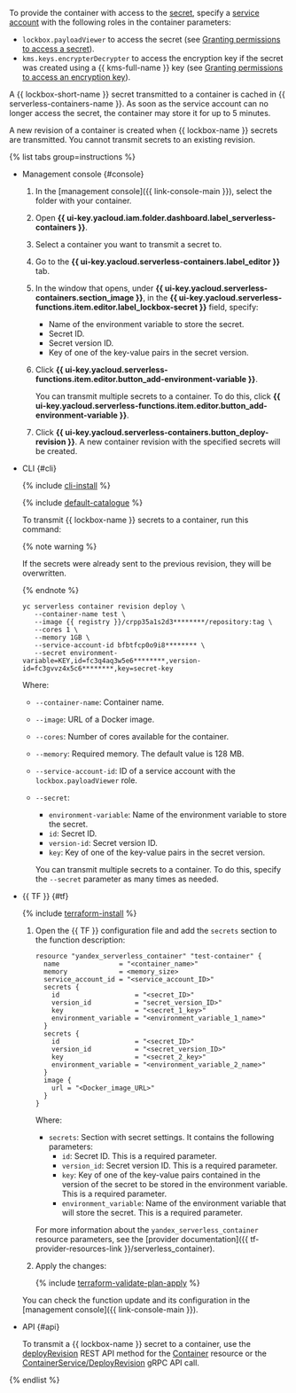 To provide the container with access to the [secret](../../lockbox/concepts/secret.md), specify a [service account](../../iam/concepts/users/service-accounts.md) with the following roles in the container parameters:
* `lockbox.payloadViewer` to access the secret (see [Granting permissions to access a secret](../../lockbox/operations/secret-access.md)).
* `kms.keys.encrypterDecrypter` to access the encryption key if the secret was created using a {{ kms-full-name }} key (see [Granting permissions to access an encryption key](../../kms/operations/key-access.md)).

A {{ lockbox-short-name }} secret transmitted to a container is cached in {{ serverless-containers-name }}. As soon as the service account can no longer access the secret, the container may store it for up to 5 minutes.

A new revision of a container is created when {{ lockbox-name }} secrets are transmitted. You cannot transmit secrets to an existing revision.

{% list tabs group=instructions %}

- Management console {#console}

   1. In the [management console]({{ link-console-main }}), select the folder with your container.
   1. Open **{{ ui-key.yacloud.iam.folder.dashboard.label_serverless-containers }}**.
   1. Select a container you want to transmit a secret to.
   1. Go to the **{{ ui-key.yacloud.serverless-containers.label_editor }}** tab.
   1. In the window that opens, under **{{ ui-key.yacloud.serverless-containers.section_image }}**, in the **{{ ui-key.yacloud.serverless-functions.item.editor.label_lockbox-secret }}** field, specify:
      * Name of the environment variable to store the secret.
      * Secret ID.
      * Secret version ID.
      * Key of one of the key-value pairs in the secret version.
   1. Click **{{ ui-key.yacloud.serverless-functions.item.editor.button_add-environment-variable }}**.

      You can transmit multiple secrets to a container. To do this, click **{{ ui-key.yacloud.serverless-functions.item.editor.button_add-environment-variable }}**.

   1. Click **{{ ui-key.yacloud.serverless-containers.button_deploy-revision }}**. A new container revision with the specified secrets will be created.

- CLI {#cli}

   {% include [cli-install](../cli-install.md) %}

   {% include [default-catalogue](../default-catalogue.md) %}

   To transmit {{ lockbox-name }} secrets to a container, run this command:

   {% note warning %}

   If the secrets were already sent to the previous revision, they will be overwritten.

   {% endnote %}

   ```
   yc serverless container revision deploy \
      --container-name test \
      --image {{ registry }}/crpp35a1s2d3********/repository:tag \
      --cores 1 \
      --memory 1GB \
      --service-account-id bfbtfcp0o9i8******** \
      --secret environment-variable=KEY,id=fc3q4aq3w5e6********,version-id=fc3gvvz4x5c6********,key=secret-key
   ```

   Where:

   * `--container-name`: Container name.
   * `--image`: URL of a Docker image.
   * `--cores`: Number of cores available for the container.
   * `--memory`: Required memory. The default value is 128 MB.
   * `--service-account-id`: ID of a service account with the `lockbox.payloadViewer` role.
   * `--secret`:
      * `environment-variable`: Name of the environment variable to store the secret.
      * `id`: Secret ID.
      * `version-id`: Secret version ID.
      * `key`: Key of one of the key-value pairs in the secret version.

      You can transmit multiple secrets to a container. To do this, specify the `--secret` parameter as many times as needed.

- {{ TF }} {#tf}

   {% include [terraform-install](../../_includes/terraform-install.md) %}

   1. Open the {{ TF }} configuration file and add the `secrets` section to the function description:

      ```hcl
      resource "yandex_serverless_container" "test-container" {
        name               = "<container_name>"
        memory             = <memory_size>
        service_account_id = "<service_account_ID>"
        secrets {
          id                   = "<secret_ID>"
          version_id           = "secret_version_ID>"
          key                  = "<secret_1_key>"
          environment_variable = "<environment_variable_1_name>"
        }
        secrets {
          id                   = "<secret_ID>"
          version_id           = "<secret_version_ID>"
          key                  = "<secret_2_key>"
          environment_variable = "<environment_variable_2_name>"
        }
        image {
          url = "<Docker_image_URL>"
        }
      }
      ```

      Where:
      * `secrets`: Section with secret settings. It contains the following parameters:
         * `id`: Secret ID. This is a required parameter.
         * `version_id`: Secret version ID. This is a required parameter.
         * `key`: Key of one of the key-value pairs contained in the version of the secret to be stored in the environment variable. This is a required parameter.
         * `environment_variable`: Name of the environment variable that will store the secret. This is a required parameter.

      For more information about the `yandex_serverless_container` resource parameters, see the [provider documentation]({{ tf-provider-resources-link }}/serverless_container).

   1. Apply the changes:

      {% include [terraform-validate-plan-apply](../../_tutorials/_tutorials_includes/terraform-validate-plan-apply.md) %}

   You can check the function update and its configuration in the [management console]({{ link-console-main }}).

- API {#api}

   To transmit a {{ lockbox-name }} secret to a container, use the [deployRevision](../../serverless-containers/containers/api-ref/Container/deployRevision.md) REST API method for the [Container](../../serverless-containers/containers/api-ref/Container/index.md) resource or the [ContainerService/DeployRevision](../../serverless-containers/containers/api-ref/grpc/container_service.md#DeployRevision) gRPC API call.

{% endlist %}
